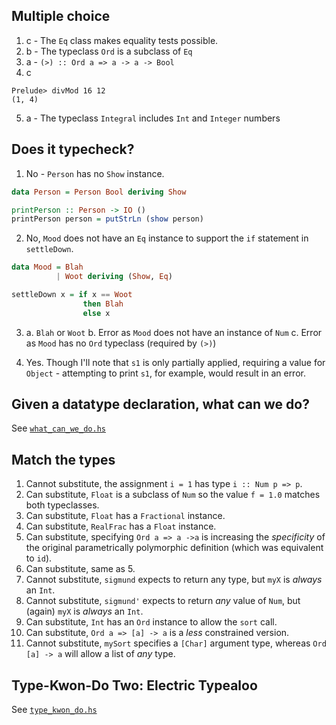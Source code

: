 ## Multiple choice

1. c - The `Eq` class makes equality tests possible.
2. b - The typeclass `Ord` is a subclass of `Eq`
3. a - `(>) :: Ord a => a -> a -> Bool`
4. c

```
Prelude> divMod 16 12
(1, 4)
```

5. a - The typeclass `Integral` includes `Int` and `Integer` numbers

## Does it typecheck?

1. No - `Person` has no `Show` instance.

```haskell
data Person = Person Bool deriving Show

printPerson :: Person -> IO ()
printPerson person = putStrLn (show person)
```

2. No, `Mood` does not have an `Eq` instance to support the `if` statement in `settleDown`.

```haskell
data Mood = Blah
          | Woot deriving (Show, Eq)

settleDown x = if x == Woot
                then Blah
                else x
```

3.  a. `Blah` or `Woot`
    b. Error as `Mood` does not have an instance of `Num`
    c. Error as `Mood` has no `Ord` typeclass (required by `(>)`)

4.  Yes. Though I'll note that `s1` is only partially applied, requiring a value for `Object` - attempting to print `s1`, for example, would result in an error.

## Given a datatype declaration, what can we do?

See [`what_can_we_do.hs`](./what_can_we_do.hs)

## Match the types

1. Cannot substitute, the assignment `i = 1` has type `i :: Num p => p`.
2. Can substitute, `Float` is a subclass of `Num` so the value `f = 1.0` matches both typeclasses.
3. Can substitute, `Float` has a `Fractional` instance.
4. Can substitute, `RealFrac` has a `Float` instance.
5. Can substitute, specifying `Ord a => a ->a` is increasing the _specificity_ of the original parametrically polymorphic definition (which was equivalent to `id`).
6. Can substitute, same as 5.
7. Cannot substitute, `sigmund` expects to return any type, but `myX` is _always_ an `Int`.
8. Cannot substitute, `sigmund'` expects to return _any_ value of `Num`, but (again) `myX` is _always_ an `Int`.
9. Can substitute, `Int` has an `Ord` instance to allow the `sort` call.
10. Can substitute, `Ord a => [a] -> a` is a _less_ constrained version.
11. Cannot substitute, `mySort` specifies a `[Char]` argument type, whereas `Ord [a] -> a` will allow a list of _any_ type.

## Type-Kwon-Do Two: Electric Typealoo

See [`type_kwon_do.hs`](./type_kwon_do.hs)